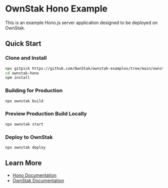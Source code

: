 # OwnStak Hono Example

This is an example Hono.js server application designed to be deployed on OwnStak.

## Quick Start

### Clone and Install

```bash
npx gitpick https://github.com/OwnStak/ownstak-examples/tree/main/ownstak-hono
cd ownstak-hono
npm install
```

### Building for Production

```bash
npx ownstak build
```

### Preview Production Build Locally

```bash
npx ownstak start
```

### Deploy to OwnStak

```bash
npx ownstak deploy
```

## Learn More

- [Hono Documentation](https://hono.dev/)
- [OwnStak Documentation](https://docs.ownstak.com/)

